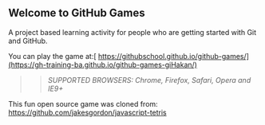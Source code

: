 ## Welcome to GitHub Games

A project based learning activity for people who are getting started with Git and GitHub.

You can play the game at:[ https://githubschool.github.io/github-games/](https://gh-training-ba.github.io/github-games-giHakan/)

>> _*SUPPORTED BROWSERS*: Chrome, Firefox, Safari, Opera and IE9+_

This fun open source game was cloned from: https://github.com/jakesgordon/javascript-tetris
